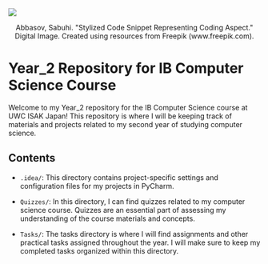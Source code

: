 <img src="https://github.com/2024sabuhiabbasov/Year_2/assets/111758436/9ee22c46-909c-4916-b0ae-8cca8ab40201" width="max">
<p align="center">Abbasov, Sabuhi. "Stylized Code Snippet Representing Coding Aspect." Digital Image. Created using resources from Freepik (www.freepik.com).</p>

# Year_2 Repository for IB Computer Science Course

Welcome to my Year_2 repository for the IB Computer Science course at UWC ISAK Japan! This repository is where I will be keeping track of materials and projects related to my second year of studying computer science.

## Contents

- `.idea/`: This directory contains project-specific settings and configuration files for my projects in PyCharm.

- `Quizzes/`: In this directory, I can find quizzes related to my computer science course. Quizzes are an essential part of assessing my understanding of the course materials and concepts.

- `Tasks/`: The tasks directory is where I will find assignments and other practical tasks assigned throughout the year. I will make sure to keep my completed tasks organized within this directory.
